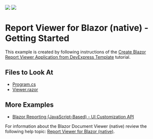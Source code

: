 <!-- default badges list -->
![](https://img.shields.io/endpoint?url=https://codecentral.devexpress.com/api/v1/VersionRange/499657364/2022.1)
[![](https://img.shields.io/badge/📖_How_to_use_DevExpress_Examples-e9f6fc?style=flat-square)](https://docs.devexpress.com/GeneralInformation/403183)
<!-- default badges end -->
# Report Viewer for Blazor (native) - Getting Started

This example is created by following instructions of the [Create Blazor Report Viewer Application from DevExpress Template](https://docs.devexpress.com/XtraReports/403069) tutorial. 

## Files to Look At

- [Program.cs](DxBlazorApplication1/Program.cs) 
- [Viewer.razor](DxBlazorApplication1/Pages/Viewer.razor)


## More Examples

- [Blazor Reporting (JavaScript-Based) - UI Customization API](https://github.com/DevExpress-Examples/Blazor-Reporting-UI-Customization-API)

For information about the Blazor Document Viewer (native) review the following help topic: [Report Viewer for Blazor (native)](https://docs.devexpress.com/XtraReports/403594/web-reporting/blazor-reporting/blazor-native?v=22.1).
